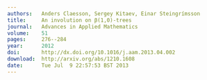 ```yaml
---
authors:   Anders Claesson, Sergey Kitaev, Einar Steingrímsson
title:     An involution on β(1,0)-trees
journal:   Advances in Applied Mathematics
volume:    51
pages:     276--284
year:      2012
doi:       http://dx.doi.org/10.1016/j.aam.2013.04.002
download:  http://arxiv.org/abs/1210.1608
date:      Tue Jul  9 22:57:53 BST 2013
---
```

